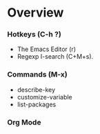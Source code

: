 # Overview

### Hotkeys (C-h ?)
* The Emacs Editor (r)
* Regexp I-search (C+M+s).

### Commands (M-x)
* describe-key
* customize-variable
* list-packages

### Org Mode

